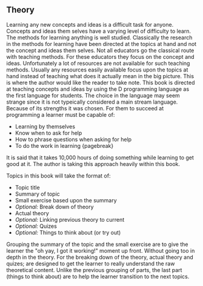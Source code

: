 ## Theory
Learning any new concepts and ideas is a difficult task for anyone. Concepts and ideas them selves have a varying level of difficulty to learn. The methods for learning anything is well studied. Classically the research in the methods for learning have been directed at the topics at hand and not the concept and ideas them selves. Not all educators go the classical route with teaching methods. For these educators they focus on the concept and ideas. Unfortunately a lot of resources are not available for such teaching methods. Usually any resources easily available focus upon the topics at hand instead of teaching what does it actually mean in the big picture.
This is where the author would like the reader to take note. This book is directed at teaching concepts and ideas by using the D programming language as the first language for students. The choice in the language may seem strange since it is not typeically considered a main stream language. Because of its strengths it was chosen.
For them to succeed at programming a learner must be capable of:

- Learning by themselves
- Know when to ask for help
- How to phrase questions when asking for help
- To do the work in learning
{pagebreak}

It is said that it takes 10,000 hours of doing something while learning to get good at it. The author is taking this approach heavily within this book.

Topics in this book will take the format of:

- Topic title
- Summary of topic
- Small exercise based upon the summary
- *Optional:* Break down of theory
- Actual theory
- *Optional:* Linking previous theory to current
- *Optional:* Quizes
- *Optional:* Things to think about (or try out)

Grouping the summary of the topic and the small exercise are to give the learner the "oh yay, I got it working!" moment up front. Without going too in depth in the theory.
For the breaking down of the theory, actual theory and quizes; are designed to get the learner to really understand the raw theoretical content.
Unlike the previous grouping of parts, the last part (things to think about) are to help the learner transition to the next topics.